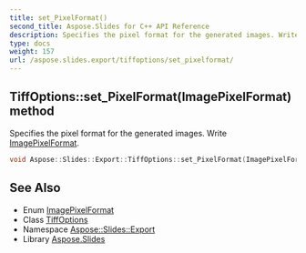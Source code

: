 ```yaml
---
title: set_PixelFormat()
second_title: Aspose.Slides for C++ API Reference
description: Specifies the pixel format for the generated images. Write ImagePixelFormat.
type: docs
weight: 157
url: /aspose.slides.export/tiffoptions/set_pixelformat/
---
```

## TiffOptions::set_PixelFormat(ImagePixelFormat) method


Specifies the pixel format for the generated images. Write [ImagePixelFormat](../../imagepixelformat/).

```cpp
void Aspose::Slides::Export::TiffOptions::set_PixelFormat(ImagePixelFormat value) override
```

## See Also

* Enum [ImagePixelFormat](../../imagepixelformat/)
* Class [TiffOptions](../)
* Namespace [Aspose::Slides::Export](../../)
* Library [Aspose.Slides](../../../)